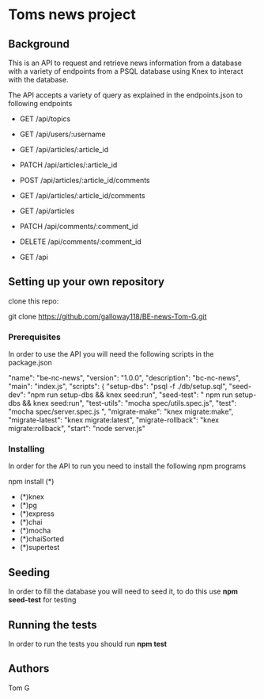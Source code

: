 # Toms news project

## Background

This is an API to request and retrieve news information from a database with a variety of endpoints from a PSQL database using Knex to interact with the database.

The API accepts a variety of query as explained in the endpoints.json to following endpoints

* GET /api/topics

* GET /api/users/:username

* GET /api/articles/:article_id
* PATCH /api/articles/:article_id

* POST /api/articles/:article_id/comments
* GET /api/articles/:article_id/comments

* GET /api/articles

* PATCH /api/comments/:comment_id
* DELETE /api/comments/:comment_id

* GET /api

## Setting up your own repository

clone this repo:

git clone https://github.com/galloway118/BE-news-Tom-G.git 

### Prerequisites

In order to use the API you will need the following scripts in the package.json

 "name": "be-nc-news",
  "version": "1.0.0",
  "description": "bc-nc-news",
  "main": "index.js",
  "scripts": {
    "setup-dbs": "psql -f ./db/setup.sql",
    "seed-dev": "npm run setup-dbs && knex seed:run",
    "seed-test": " npm run setup-dbs && knex seed:run",
    "test-utils": "mocha spec/utils.spec.js",
    "test": "mocha spec/server.spec.js ",
    "migrate-make": "knex migrate:make",
    "migrate-latest": "knex migrate:latest",
    "migrate-rollback": "knex migrate:rollback",
    "start": "node server.js"

### Installing

In order for the API to run you need to install the following npm programs

npm install (*)

* (*)knex
* (*)pg
* (*)express
* (*)chai
* (*)mocha
* (*)chaiSorted
* (*)supertest

## Seeding 

In order to fill the database you will need to seed it, to do this use **npm seed-test** for testing

## Running the tests

In order to run the tests you should run **npm test**

## Authors 

Tom G




